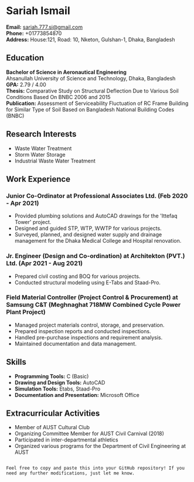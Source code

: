 # Sariah Ismail

**Email:** sariah.777.si@gmail.com  
**Phone:** +01773854870  
**Address:** House:121, Road: 10, Nketon, Gulshan-1, Dhaka, Bangladesh

## Education

**Bachelor of Science in Aeronautical Engineering**  
Ahsanullah University of Science and Technology, Dhaka, Bangladesh  
**GPA:** 2.79 / 4.00  
**Thesis:** Comparative Study on Structural Deflection Due to Various Soil Conditions Based On BNBC 2006 and 2015  
**Publication:** Assessment of Serviceability Fluctuation of RC Frame Building for Similar Type of Soil Based on Bangladesh National Building Codes (BNBC)

## Research Interests

- Waste Water Treatment
- Storm Water Storage
- Industrial Waste Water Treatment

## Work Experience

### Junior Co-Ordinator at Professional Associates Ltd. (Feb 2020 - Apr 2021)

- Provided plumbing solutions and AutoCAD drawings for the 'Ittefaq Tower' project.
- Designed and guided STP, WTP, WWTP for various projects.
- Surveyed, planned, and designed water supply and drainage management for the Dhaka Medical College and Hospital renovation.

### Jr. Engineer (Design and Co-ordination) at Architekton (PVT.) Ltd. (Apr 2021 - Aug 2021)

- Prepared civil costing and BOQ for various projects.
- Conducted structural modeling using E-Tabs and Staad-Pro.

### Field Material Controller (Project Control & Procurement) at Samsung C&T (Meghnaghat 718MW Combined Cycle Power Plant Project)

- Managed project materials control, storage, and preservation.
- Prepared inspection reports and conducted inspections.
- Handled pre-purchase inspections and requirement analysis.
- Maintained documentation and data management.

## Skills

- **Programming Tools:** C (Basic)
- **Drawing and Design Tools:** AutoCAD
- **Simulation Tools:** Etabs, Staad-Pro
- **Documentation and Presentation:** Microsoft Office

## Extracurricular Activities

- Member of AUST Cultural Club
- Organizing Committee Member for AUST Civil Carnival (2018)
- Participated in inter-departmental athletics
- Organized various programs for the Department of Civil Engineering at AUST
```

Feel free to copy and paste this into your GitHub repository! If you need any further modifications, just let me know.
